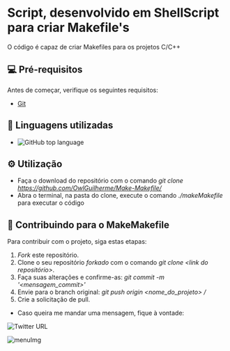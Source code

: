 # Script, desenvolvido em ShellScript para criar Makefile's

O código é capaz de criar Makefiles para os projetos C/C++

## 💻 Pré-requisitos

Antes de começar, verifique os seguintes requisitos:

+ [Git](https://git-scm.com/)

## 🧰 Linguagens utilizadas
+ ![GitHub top language](https://img.shields.io/github/languages/top/OwlGuilherme/Make-Makefile)

## ⚙️ Utilização
+ Faça o download do repositório com o comando _git clone https://github.com/OwlGuilherme/Make-Makefile/_
+ Abra o terminal, na pasta do clone, execute o comando _./makeMakefile_ para executar o código

## 📮 Contribuindo para o MakeMakefile

Para contribuir com o projeto, siga estas etapas:

1. _Fork_ este repositório.
2. Clone o seu repositório _forkado_ com o comando _git clone <link do repositório>_.
3. Faça suas alterações e confirme-as: _git commit -m '<mensagem_commit>'_
4. Envie para o branch original: _git push origin <nome_do_projeto> / <local>_
5. Crie a solicitação de pull.

+ Caso queira me mandar uma mensagem, fique à vontade: 

![Twitter URL](https://img.shields.io/twitter/url?style=social&url=https%3A%2F%2Ftwitter.com%2FGuilher_me99)

![menuImg](imgs/gif.gif)
